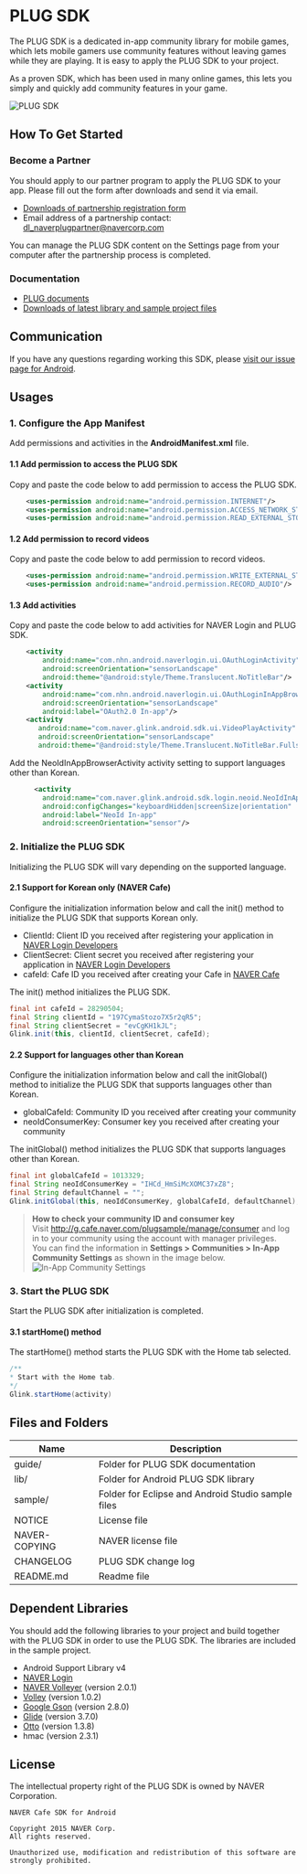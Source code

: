 # PLUG SDK

The PLUG SDK is a dedicated in-app community library for mobile games, which lets mobile gamers use community features without leaving games while they are playing. It is easy to apply the PLUG SDK  to your project.

As a proven SDK, which has been used in many online games, this lets you simply and quickly add community features in your game.
 
![PLUG SDK](http://static.naver.net/m/cafe/glink/promotion/cafe_sdk_open/img_intro1_20151111.png)

## How To Get Started 

### Become a Partner

You should apply to our partner program to apply the PLUG SDK to your app. Please fill out the form after downloads and send it via email.

- [Downloads of partnership registration form](https://github.com/naver/cafe-sdk-android/raw/master/guide/alliance/%EB%84%A4%EC%9D%B4%EB%B2%84%EC%B9%B4%ED%8E%98SDK_%EC%A0%9C%ED%9C%B4%EC%96%91%EC%8B%9D_%EA%B2%8C%EC%9E%84%EC%82%AC%EB%AA%85_%EA%B2%8C%EC%9E%84%EB%AA%85_ver.2.0.0.xlsx)
- Email address of a partnership contact: <a href="mailto:dl_naverplugpartner@navercorp.com">dl_naverplugpartner@navercorp.com</a>

You can manage the PLUG SDK content on the Settings page from your computer after the partnership process is completed.

### Documentation

- [PLUG documents](https://www.gitbook.com/book/plug/plug-sdk-android/details/en)
- [Downloads of latest library and sample project files](https://github.com/naver/cafe-sdk-android/archive/master.zip)

## Communication

If you have any questions regarding working this SDK, please [visit our issue page for Android](https://github.com/naver/cafe-sdk-android/issues).

## Usages

### 1. Configure the App Manifest

Add permissions and activities in the **AndroidManifest.xml** file.

#### 1.1 Add permission to access the PLUG SDK

Copy and paste the code below to add permission to access the PLUG SDK.

```xml
    <uses-permission android:name="android.permission.INTERNET"/>
    <uses-permission android:name="android.permission.ACCESS_NETWORK_STATE"/>
    <uses-permission android:name="android.permission.READ_EXTERNAL_STORAGE"/>
```

#### 1.2 Add permission to record videos

Copy and paste the code below to add permission to record videos.

```xml
    <uses-permission android:name="android.permission.WRITE_EXTERNAL_STORAGE"/> <!-- Required -->
    <uses-permission android:name="android.permission.RECORD_AUDIO"/>           <!-- Optional -->
```

#### 1.3 Add activities

Copy and paste the code below to add activities for NAVER Login and PLUG SDK.

```xml
    <activity
        android:name="com.nhn.android.naverlogin.ui.OAuthLoginActivity"
        android:screenOrientation="sensorLandscape"
        android:theme="@android:style/Theme.Translucent.NoTitleBar"/>
    <activity
        android:name="com.nhn.android.naverlogin.ui.OAuthLoginInAppBrowserActivity"
        android:screenOrientation="sensorLandscape"
        android:label="OAuth2.0 In-app"/>
    <activity
       android:name="com.naver.glink.android.sdk.ui.VideoPlayActivity"
       android:screenOrientation="sensorLandscape"
       android:theme="@android:style/Theme.Translucent.NoTitleBar.Fullscreen"/>
```

Add the NeoIdInAppBrowserActivity activity setting to support languages other than Korean.

```xml
      <activity
        android:name="com.naver.glink.android.sdk.login.neoid.NeoIdInAppBrowserActivity"
        android:configChanges="keyboardHidden|screenSize|orientation"
        android:label="NeoId In-app"
        android:screenOrientation="sensor"/>
```

### 2. Initialize the PLUG SDK

Initializing the PLUG SDK will vary depending on the supported language.

#### 2.1 Support for Korean only (NAVER Cafe)

Configure the initialization information below and call the init() method to initialize the PLUG SDK that supports Korean only.

- ClientId: Client ID you received after registering your application in [NAVER Login Developers](https://developers.naver.com/products/login/api)
- ClientSecret: Client secret you received after registering your application in [NAVER Login Developers](https://developers.naver.com/products/login/api)
- cafeId: Cafe ID you received after creating your Cafe in [NAVER Cafe](http://section.cafe.naver.com/)

The init() method initializes the PLUG SDK.

```java
final int cafeId = 28290504;
final String clientId = "197CymaStozo7X5r2qR5";
final String clientSecret = "evCgKH1kJL";
Glink.init(this, clientId, clientSecret, cafeId);
```

#### 2.2 Support for languages other than Korean

Configure the initialization information below and call the initGlobal() method to initialize the PLUG SDK that supports languages other than Korean.

- globalCafeId: Community ID you received after creating your community
- neoIdConsumerKey: Consumer key you received after creating your community

The initGlobal() method initializes the PLUG SDK that supports languages other than Korean.

```java
final int globalCafeId = 1013329;
final String neoIdConsumerKey = "IHCd_HmSiMcXOMC37xZ8";
final String defaultChannel = "";
Glink.initGlobal(this, neoIdConsumerKey, globalCafeId, defaultChannel);
```

> **How to check your community ID and consumer key**  
> Visit http://g.cafe.naver.com/plugsample/manage/consumer and log in to your community using the account with manager privileges.  
> You can find the information in **Settings > Communities > In-App Community Settings** as shown in the image below.  
> ![In-App Community Settings](https://plug.gitbooks.io/plug-sdk-android/content/assets/wiki-plug-setting.png)

### 3. Start the PLUG SDK

Start the PLUG SDK after initialization is completed.

#### 3.1 startHome() method

The startHome() method starts the PLUG SDK with the Home tab selected.

```java
/**
* Start with the Home tab.
*/
Glink.startHome(activity)
```

## Files and Folders 

|Name|Description|
|---|---|
|guide/|Folder for PLUG SDK documentation|
|lib/|Folder for Android PLUG SDK library|
|sample/|Folder for Eclipse and Android Studio sample files|
|NOTICE|License file|
|NAVER-COPYING|NAVER license file|
|CHANGELOG|PLUG SDK change log|
|README.md|Readme file|

## Dependent Libraries

You should add the following libraries to your project and build together with the PLUG SDK in order to use the PLUG SDK. The libraries are included in the sample project.

- Android Support Library v4
- [NAVER Login](https://nid.naver.com/devcenter/docs.nhn?menu=Android)
- [NAVER Volleyer](http://mvnrepository.com/artifact/com.navercorp.volleyextensions/volleyer) (version 2.0.1)
- [Volley](http://mvnrepository.com/artifact/com.mcxiaoke.volley/library/) (version 1.0.2)
- [Google Gson](http://mvnrepository.com/artifact/com.google.code.gson/gson) (version 2.8.0)
- [Glide](http://mvnrepository.com/artifact/com.github.bumptech.glide/glide) (version 3.7.0)
- [Otto](http://mvnrepository.com/artifact/com.squareup/otto) (version 1.3.8)
- hmac (version 2.3.1)

## License 

The intellectual property right of the PLUG SDK is owned by NAVER Corporation.

```
NAVER Cafe SDK for Android

Copyright 2015 NAVER Corp.
All rights reserved.

Unauthorized use, modification and redistribution of this software are strongly prohibited.
```
